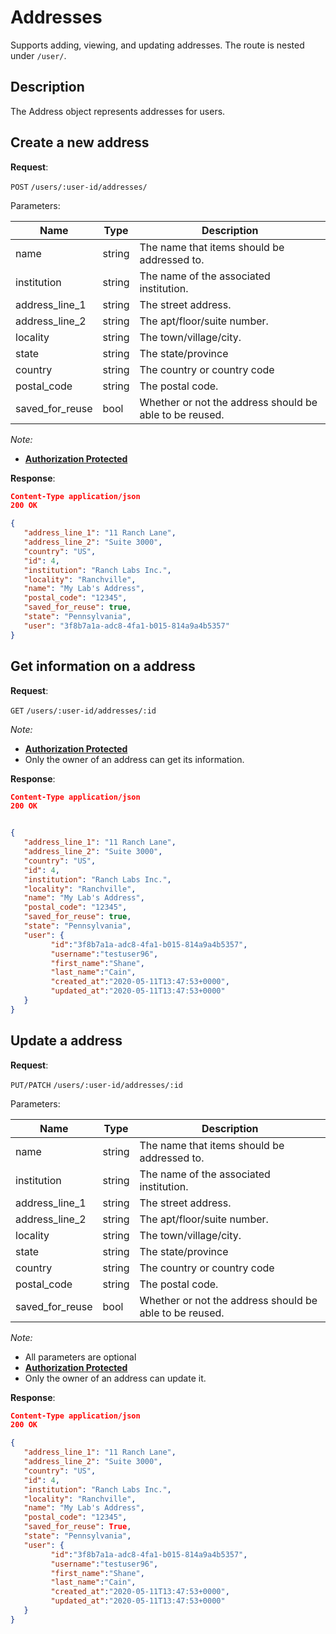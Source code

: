 # Addresses
Supports adding, viewing, and updating addresses. The route is nested under `/user/`.

## Description
The Address object represents addresses for users.

## Create a new address

**Request**:

`POST` `/users/:user-id/addresses/`

Parameters:

Name             | Type   | Description
-----------------|--------|---
name             | string | The name that items should be addressed to.
institution      | string | The name of the associated institution.
address_line_1   | string | The street address.
address_line_2   | string | The apt/floor/suite number.
locality         | string | The town/village/city.
state            | string | The state/province
country          | string | The country or country code
postal_code      | string | The postal code.
saved_for_reuse  | bool   | Whether or not the address should be able to be reused.


*Note:*

- **[Authorization Protected](authentication.md)**

**Response**:

```json
Content-Type application/json
200 OK

{
   "address_line_1": "11 Ranch Lane",
   "address_line_2": "Suite 3000",
   "country": "US",
   "id": 4,
   "institution": "Ranch Labs Inc.",
   "locality": "Ranchville",
   "name": "My Lab's Address",
   "postal_code": "12345",
   "saved_for_reuse": true,
   "state": "Pennsylvania",
   "user": "3f8b7a1a-adc8-4fa1-b015-814a9a4b5357"
}
```

## Get information on a address

**Request**:

`GET` `/users/:user-id/addresses/:id`

*Note:*

- **[Authorization Protected](authentication.md)**
- Only the owner of an address can get its information.

**Response**:

```json
Content-Type application/json
200 OK


{
   "address_line_1": "11 Ranch Lane",
   "address_line_2": "Suite 3000",
   "country": "US",
   "id": 4,
   "institution": "Ranch Labs Inc.",
   "locality": "Ranchville",
   "name": "My Lab's Address",
   "postal_code": "12345",
   "saved_for_reuse": true,
   "state": "Pennsylvania",
   "user": {
         "id":"3f8b7a1a-adc8-4fa1-b015-814a9a4b5357",
         "username":"testuser96",
         "first_name":"Shane",
         "last_name":"Cain",
         "created_at":"2020-05-11T13:47:53+0000",
         "updated_at":"2020-05-11T13:47:53+0000"
   }
}
```

## Update a address

**Request**:

`PUT/PATCH` `/users/:user-id/addresses/:id`

Parameters:


Name             | Type   | Description
-----------------|--------|---
name             | string | The name that items should be addressed to.
institution      | string | The name of the associated institution.
address_line_1   | string | The street address.
address_line_2   | string | The apt/floor/suite number.
locality         | string | The town/village/city.
state            | string | The state/province
country          | string | The country or country code
postal_code      | string | The postal code.
saved_for_reuse  | bool   | Whether or not the address should be able to be reused.

*Note:*

- All parameters are optional
- **[Authorization Protected](authentication.md)**
- Only the owner of an address can update it.

**Response**:

```json
Content-Type application/json
200 OK

{
   "address_line_1": "11 Ranch Lane",
   "address_line_2": "Suite 3000",
   "country": "US",
   "id": 4,
   "institution": "Ranch Labs Inc.",
   "locality": "Ranchville",
   "name": "My Lab's Address",
   "postal_code": "12345",
   "saved_for_reuse": True,
   "state": "Pennsylvania",
   "user": {
         "id":"3f8b7a1a-adc8-4fa1-b015-814a9a4b5357",
         "username":"testuser96",
         "first_name":"Shane",
         "last_name":"Cain",
         "created_at":"2020-05-11T13:47:53+0000",
         "updated_at":"2020-05-11T13:47:53+0000"
   }
}
```
